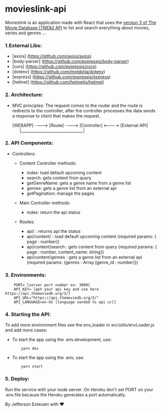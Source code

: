 # movieslink-api

Movieslink is an application made with React that uses the [version 3 of The Movie Database (TMDb) API](https://developers.themoviedb.org/3/getting) to list and search everything about movies, series and genres ...

### 1.External Libs:

  - [axios] (https://github.com/axios/axios)
  - [body-parser] (https://github.com/expressjs/body-parser)
  - [cors] (https://github.com/expressjs/cors)
  - [dotenv] (https://github.com/motdotla/dotenv)
  - [express] (https://github.com/expressjs/express)
  - [helmet] (https://github.com/helmetjs/helmet)
  
### 2. Architecture:

  - MVC principles:
    The request comes to the router and the route is redirects to the controller, after the controller processes the data sends a response to client that makes the request.

    [WEBAPP] ----> [Route] ----> [Controller] <----> [External API] <br>
    &nbsp;&nbsp;&nbsp;&nbsp;&nbsp;&nbsp;|________________________________|
    
### 2. API Components:

   - Controllers:
      - Content Controller
        methods: 
          - index: load default upcoming content
          - search: gets content from query
          - getGenreName: gets a genre name from a genre list
          - genres: gets a genre list from an external api
          - getPagination: manage the pages
          
      - Main Controller
        methods: 
          - index: return the api status

      - Routes: 
        - api/ : returns api the status
        - api/content/ : load default upcoming content (required params: { page : number})
        - api/content/search : gets content from query (required params: { page : number, content_name: string})
        - api/content/genres : gets a genre list from an external api (required params: {genres : Array [genre_id : number]})
    
### 3. Environments:

        PORT= [server port number ex: 3000]
        API_KEY= [get your api key and use here https://api.themoviedb.org/3/]
        API_URL="https://api.themoviedb.org/3/"
        API_LANGUAGE=en-US [language sended to api url]
    
### 4. Starting the API:
  To add more environment files see the env_loader in src/utils/envLoader.js and add more cases: 
  
  - To start the app using the .env.development, use:  
      
            yarn dev
            
  - To start the app using the .env, use:
      
            yarn start 
        
### 5. Deploy:
  
  Run the service with your node server. On Heroku don't set PORT on your .env.file because the Heroku generates a port automatically.
       

By Jefferson Estevam with ♥

